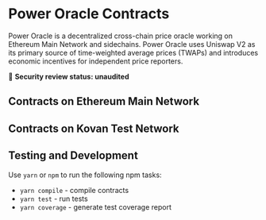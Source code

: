 # Power Oracle Contracts

Power Oracle is a decentralized cross-chain price oracle working on Ethereum Main Network and sidechains. Power Oracle uses Uniswap V2 as its primary source of time-weighted average prices (TWAPs) and introduces economic incentives for independent price reporters.

🚨 **Security review status: unaudited**

## Contracts on Ethereum Main Network

## Contracts on Kovan Test Network

## Testing and Development

Use `yarn` or `npm` to run the following npm tasks:

- `yarn compile` - compile contracts
- `yarn test` - run tests
- `yarn coverage` - generate test coverage report
